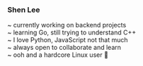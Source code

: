 ### Shen Lee  
~ currently working on backend projects  
~ learning Go, still trying to understand C++  
~ I love Python, JavaScript not that much  
~ always open to collaborate and learn  
~ ooh and a hardcore Linux user 🐧
